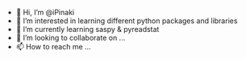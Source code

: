 - 👋 Hi, I’m @iPinaki
- 👀 I’m interested in learning different python packages and libraries
- 🌱 I’m currently learning saspy & pyreadstat
- 💞️ I’m looking to collaborate on ...
- 📫 How to reach me ...

<!---
iPinaki/iPinaki is a ✨ special ✨ repository because its `README.md` (this file) appears on your GitHub profile.
You can click the Preview link to take a look at your changes.
--->
